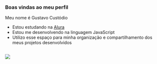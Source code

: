 ### Boas vindas ao meu perfil

Meu nome é Gustavo Custódio 

- Estou estudando na [Alura](https://www.alura.com.br)
- Estou me desenvolvendo na linguagem JavaScript
- Utilizo esse espaço para minha organização e compartilhamento dos meus projetos desenvolvidos

![](https://media1.tenor.com/m/xVlgmC8rAHcAAAAC/corinthians-timao.gif)
- 
